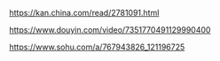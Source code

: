 https://kan.china.com/read/2781091.html

https://www.douyin.com/video/7351770491129990400

https://www.sohu.com/a/767943826_121196725